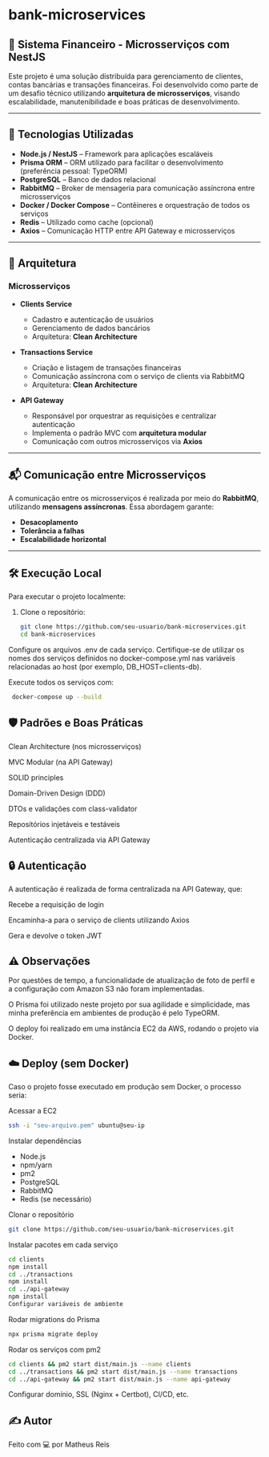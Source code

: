 # bank-microservices

## 💸 Sistema Financeiro - Microsserviços com NestJS

Este projeto é uma solução distribuída para gerenciamento de clientes, contas bancárias e transações financeiras. Foi desenvolvido como parte de um desafio técnico utilizando **arquitetura de microsserviços**, visando escalabilidade, manutenibilidade e boas práticas de desenvolvimento.

---

## 🚀 Tecnologias Utilizadas

- **Node.js / NestJS** – Framework para aplicações escaláveis
- **Prisma ORM** – ORM utilizado para facilitar o desenvolvimento (preferência pessoal: TypeORM)
- **PostgreSQL** – Banco de dados relacional
- **RabbitMQ** – Broker de mensageria para comunicação assíncrona entre microsserviços
- **Docker / Docker Compose** – Contêineres e orquestração de todos os serviços
- **Redis** – Utilizado como cache (opcional)
- **Axios** – Comunicação HTTP entre API Gateway e microsserviços

---

## 🧱 Arquitetura

### Microsserviços

- **Clients Service**
  - Cadastro e autenticação de usuários
  - Gerenciamento de dados bancários
  - Arquitetura: **Clean Architecture**

- **Transactions Service**
  - Criação e listagem de transações financeiras
  - Comunicação assíncrona com o serviço de clients via RabbitMQ
  - Arquitetura: **Clean Architecture**

- **API Gateway**
  - Responsável por orquestrar as requisições e centralizar autenticação
  - Implementa o padrão MVC com **arquitetura modular**
  - Comunicação com outros microsserviços via **Axios**

---

## 📬 Comunicação entre Microsserviços

A comunicação entre os microsserviços é realizada por meio do **RabbitMQ**, utilizando **mensagens assíncronas**. Essa abordagem garante:

- **Desacoplamento**
- **Tolerância a falhas**
- **Escalabilidade horizontal**

---

## 🛠️ Execução Local

Para executar o projeto localmente:

1. Clone o repositório:
   ```bash
   git clone https://github.com/seu-usuario/bank-microservices.git
   cd bank-microservices
Configure os arquivos .env de cada serviço. Certifique-se de utilizar os nomes dos serviços definidos no docker-compose.yml nas variáveis relacionadas ao host (por exemplo, DB_HOST=clients-db).

Execute todos os serviços com:

```bash
 docker-compose up --build
```

## 🛡️ Padrões e Boas Práticas
Clean Architecture (nos microsserviços)

MVC Modular (na API Gateway)

SOLID principles

Domain-Driven Design (DDD)

DTOs e validações com class-validator

Repositórios injetáveis e testáveis

Autenticação centralizada via API Gateway

## 🔒 Autenticação
A autenticação é realizada de forma centralizada na API Gateway, que:

Recebe a requisição de login

Encaminha-a para o serviço de clients utilizando Axios

Gera e devolve o token JWT

## ⚠️ Observações
Por questões de tempo, a funcionalidade de atualização de foto de perfil e a configuração com Amazon S3 não foram implementadas.

O Prisma foi utilizado neste projeto por sua agilidade e simplicidade, mas minha preferência em ambientes de produção é pelo TypeORM.

O deploy foi realizado em uma instância EC2 da AWS, rodando o projeto via Docker.

## ☁️ Deploy (sem Docker)
Caso o projeto fosse executado em produção sem Docker, o processo seria:

Acessar a EC2

```bash
ssh -i "seu-arquivo.pem" ubuntu@seu-ip
```

Instalar dependências
- Node.js
- npm/yarn
- pm2
- PostgreSQL
- RabbitMQ
- Redis (se necessário)

Clonar o repositório

```bash
git clone https://github.com/seu-usuario/bank-microservices.git
```

Instalar pacotes em cada serviço

```bash
cd clients
npm install
cd ../transactions
npm install
cd ../api-gateway
npm install
Configurar variáveis de ambiente
```

Rodar migrations do Prisma

```bash
npx prisma migrate deploy
```

Rodar os serviços com pm2

```bash
cd clients && pm2 start dist/main.js --name clients
cd ../transactions && pm2 start dist/main.js --name transactions
cd ../api-gateway && pm2 start dist/main.js --name api-gateway
```
Configurar domínio, SSL (Nginx + Certbot), CI/CD, etc.

## ✍️ Autor
Feito com 💻 por Matheus Reis
